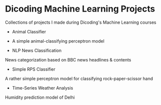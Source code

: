 # Dicoding Machine Learning Projects
Collections of projects I made during Dicoding's Machine Learning courses

- Animal Classifier
- A simple animal-classifying perceptron model 

- NLP News Classification

News categorization based on BBC news headlines & contents

- Simple RPS Classifier

A rather simple perceptron model for classifying rock-paper-scissor hand

- Time-Series Weather Analysis

Humidity prediction model of Delhi

